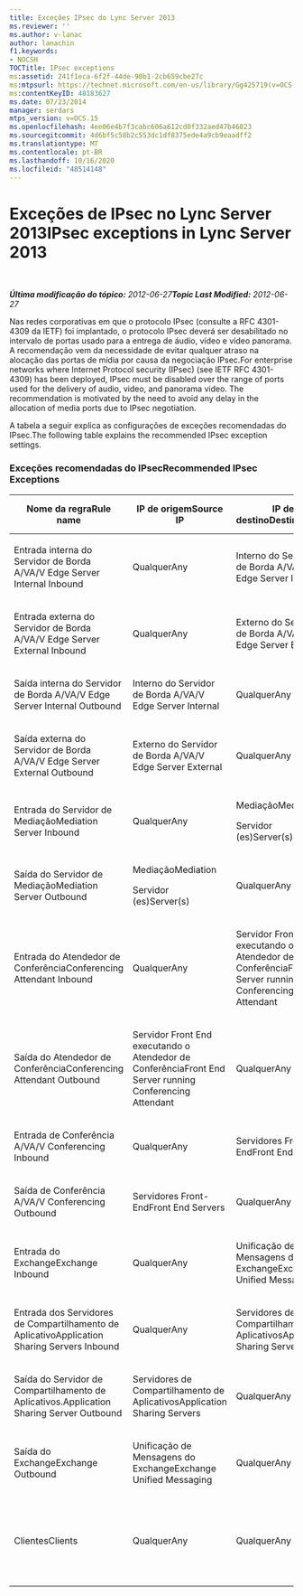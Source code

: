```yaml
---
title: Exceções IPsec do Lync Server 2013
ms.reviewer: ''
ms.author: v-lanac
author: lanachin
f1.keywords:
- NOCSH
TOCTitle: IPsec exceptions
ms:assetid: 241f1eca-6f2f-44de-90b1-2cb659cbe27c
ms:mtpsurl: https://technet.microsoft.com/en-us/library/Gg425719(v=OCS.15)
ms:contentKeyID: 48183627
ms.date: 07/23/2014
manager: serdars
mtps_version: v=OCS.15
ms.openlocfilehash: 4ee06e4b7f3cabc606a612cd0f332aed47b46823
ms.sourcegitcommit: 4d6bf5c58b2c553dc1df8375ede4a9cb9eaadff2
ms.translationtype: MT
ms.contentlocale: pt-BR
ms.lasthandoff: 10/16/2020
ms.locfileid: "48514148"
---
```

# <a name="ipsec-exceptions-in-lync-server-2013"></a><span data-ttu-id="67f29-102">Exceções de IPsec no Lync Server 2013</span><span class="sxs-lookup"><span data-stu-id="67f29-102">IPsec exceptions in Lync Server 2013</span></span>

<div data-xmlns="http://www.w3.org/1999/xhtml">

<div class="topic" data-xmlns="http://www.w3.org/1999/xhtml" data-msxsl="urn:schemas-microsoft-com:xslt" data-cs="https://msdn.microsoft.com/">

<div data-asp="https://msdn2.microsoft.com/asp">



</div>

<div id="mainSection">

<div id="mainBody">

<span> </span>

<span data-ttu-id="67f29-103">_**Última modificação do tópico:** 2012-06-27_</span><span class="sxs-lookup"><span data-stu-id="67f29-103">_**Topic Last Modified:** 2012-06-27_</span></span>

<span data-ttu-id="67f29-p101">Nas redes corporativas em que o protocolo IPsec (consulte a RFC 4301-4309 da IETF) foi implantado, o protocolo IPsec deverá ser desabilitado no intervalo de portas usado para a entrega de áudio, vídeo e vídeo panorama. A recomendação vem da necessidade de evitar qualquer atraso na alocação das portas de mídia por causa da negociação IPsec.</span><span class="sxs-lookup"><span data-stu-id="67f29-p101">For enterprise networks where Internet Protocol security (IPsec) (see IETF RFC 4301-4309) has been deployed, IPsec must be disabled over the range of ports used for the delivery of audio, video, and panorama video. The recommendation is motivated by the need to avoid any delay in the allocation of media ports due to IPsec negotiation.</span></span>

<span data-ttu-id="67f29-106">A tabela a seguir explica as configurações de exceções recomendadas do IPsec.</span><span class="sxs-lookup"><span data-stu-id="67f29-106">The following table explains the recommended IPsec exception settings.</span></span>

### <a name="recommended-ipsec-exceptions"></a><span data-ttu-id="67f29-107">Exceções recomendadas do IPsec</span><span class="sxs-lookup"><span data-stu-id="67f29-107">Recommended IPsec Exceptions</span></span>

<table style="width:100%;">
<colgroup>
<col style="width: 14%" />
<col style="width: 14%" />
<col style="width: 14%" />
<col style="width: 14%" />
<col style="width: 14%" />
<col style="width: 14%" />
<col style="width: 14%" />
</colgroup>
<thead>
<tr class="header">
<th><span data-ttu-id="67f29-108">Nome da regra</span><span class="sxs-lookup"><span data-stu-id="67f29-108">Rule name</span></span></th>
<th><span data-ttu-id="67f29-109">IP de origem</span><span class="sxs-lookup"><span data-stu-id="67f29-109">Source IP</span></span></th>
<th><span data-ttu-id="67f29-110">IP de destino</span><span class="sxs-lookup"><span data-stu-id="67f29-110">Destination IP</span></span></th>
<th><span data-ttu-id="67f29-111">Protocolo</span><span class="sxs-lookup"><span data-stu-id="67f29-111">Protocol</span></span></th>
<th><span data-ttu-id="67f29-112">Porta de origem</span><span class="sxs-lookup"><span data-stu-id="67f29-112">Source port</span></span></th>
<th><span data-ttu-id="67f29-113">Porta de destino</span><span class="sxs-lookup"><span data-stu-id="67f29-113">Destination port</span></span></th>
<th><span data-ttu-id="67f29-114">Requisito de autenticação</span><span class="sxs-lookup"><span data-stu-id="67f29-114">Authentication Requirement</span></span></th>
</tr>
</thead>
<tbody>
<tr class="odd">
<td><p><span data-ttu-id="67f29-115">Entrada interna do Servidor de Borda A/V</span><span class="sxs-lookup"><span data-stu-id="67f29-115">A/V Edge Server Internal Inbound</span></span></p></td>
<td><p><span data-ttu-id="67f29-116">Qualquer</span><span class="sxs-lookup"><span data-stu-id="67f29-116">Any</span></span></p></td>
<td><p><span data-ttu-id="67f29-117">Interno do Servidor de Borda A/V</span><span class="sxs-lookup"><span data-stu-id="67f29-117">A/V Edge Server Internal</span></span></p></td>
<td><p><span data-ttu-id="67f29-118">UDP e TCP</span><span class="sxs-lookup"><span data-stu-id="67f29-118">UDP and TCP</span></span></p></td>
<td><p><span data-ttu-id="67f29-119">Qualquer</span><span class="sxs-lookup"><span data-stu-id="67f29-119">Any</span></span></p></td>
<td><p><span data-ttu-id="67f29-120">Qualquer</span><span class="sxs-lookup"><span data-stu-id="67f29-120">Any</span></span></p></td>
<td><p><span data-ttu-id="67f29-121">Não autenticar</span><span class="sxs-lookup"><span data-stu-id="67f29-121">Do not authenticate</span></span></p></td>
</tr>
<tr class="even">
<td><p><span data-ttu-id="67f29-122">Entrada externa do Servidor de Borda A/V</span><span class="sxs-lookup"><span data-stu-id="67f29-122">A/V Edge Server External Inbound</span></span></p></td>
<td><p><span data-ttu-id="67f29-123">Qualquer</span><span class="sxs-lookup"><span data-stu-id="67f29-123">Any</span></span></p></td>
<td><p><span data-ttu-id="67f29-124">Externo do Servidor de Borda A/V</span><span class="sxs-lookup"><span data-stu-id="67f29-124">A/V Edge Server External</span></span></p></td>
<td><p><span data-ttu-id="67f29-125">UDP e TCP</span><span class="sxs-lookup"><span data-stu-id="67f29-125">UDP and TCP</span></span></p></td>
<td><p><span data-ttu-id="67f29-126">Qualquer</span><span class="sxs-lookup"><span data-stu-id="67f29-126">Any</span></span></p></td>
<td><p><span data-ttu-id="67f29-127">Qualquer</span><span class="sxs-lookup"><span data-stu-id="67f29-127">Any</span></span></p></td>
<td><p><span data-ttu-id="67f29-128">Não autenticar</span><span class="sxs-lookup"><span data-stu-id="67f29-128">Do not authenticate</span></span></p></td>
</tr>
<tr class="odd">
<td><p><span data-ttu-id="67f29-129">Saída interna do Servidor de Borda A/V</span><span class="sxs-lookup"><span data-stu-id="67f29-129">A/V Edge Server Internal Outbound</span></span></p></td>
<td><p><span data-ttu-id="67f29-130">Interno do Servidor de Borda A/V</span><span class="sxs-lookup"><span data-stu-id="67f29-130">A/V Edge Server Internal</span></span></p></td>
<td><p><span data-ttu-id="67f29-131">Qualquer</span><span class="sxs-lookup"><span data-stu-id="67f29-131">Any</span></span></p></td>
<td><p><span data-ttu-id="67f29-132">&amp;TCP UDP</span><span class="sxs-lookup"><span data-stu-id="67f29-132">UDP &amp; TCP</span></span></p></td>
<td><p><span data-ttu-id="67f29-133">Qualquer</span><span class="sxs-lookup"><span data-stu-id="67f29-133">Any</span></span></p></td>
<td><p><span data-ttu-id="67f29-134">Qualquer</span><span class="sxs-lookup"><span data-stu-id="67f29-134">Any</span></span></p></td>
<td><p><span data-ttu-id="67f29-135">Não autenticar</span><span class="sxs-lookup"><span data-stu-id="67f29-135">Do not authenticate</span></span></p></td>
</tr>
<tr class="even">
<td><p><span data-ttu-id="67f29-136">Saída externa do Servidor de Borda A/V</span><span class="sxs-lookup"><span data-stu-id="67f29-136">A/V Edge Server External Outbound</span></span></p></td>
<td><p><span data-ttu-id="67f29-137">Externo do Servidor de Borda A/V</span><span class="sxs-lookup"><span data-stu-id="67f29-137">A/V Edge Server External</span></span></p></td>
<td><p><span data-ttu-id="67f29-138">Qualquer</span><span class="sxs-lookup"><span data-stu-id="67f29-138">Any</span></span></p></td>
<td><p><span data-ttu-id="67f29-139">UDP e TCP</span><span class="sxs-lookup"><span data-stu-id="67f29-139">UDP and TCP</span></span></p></td>
<td><p><span data-ttu-id="67f29-140">Qualquer</span><span class="sxs-lookup"><span data-stu-id="67f29-140">Any</span></span></p></td>
<td><p><span data-ttu-id="67f29-141">Qualquer</span><span class="sxs-lookup"><span data-stu-id="67f29-141">Any</span></span></p></td>
<td><p><span data-ttu-id="67f29-142">Não autenticar</span><span class="sxs-lookup"><span data-stu-id="67f29-142">Do not authenticate</span></span></p></td>
</tr>
<tr class="odd">
<td><p><span data-ttu-id="67f29-143">Entrada do Servidor de Mediação</span><span class="sxs-lookup"><span data-stu-id="67f29-143">Mediation Server Inbound</span></span></p></td>
<td><p><span data-ttu-id="67f29-144">Qualquer</span><span class="sxs-lookup"><span data-stu-id="67f29-144">Any</span></span></p></td>
<td><p><span data-ttu-id="67f29-145">Mediação</span><span class="sxs-lookup"><span data-stu-id="67f29-145">Mediation</span></span></p>
<p><span data-ttu-id="67f29-146">Servidor (es)</span><span class="sxs-lookup"><span data-stu-id="67f29-146">Server(s)</span></span></p></td>
<td><p><span data-ttu-id="67f29-147">UDP e TCP</span><span class="sxs-lookup"><span data-stu-id="67f29-147">UDP and TCP</span></span></p></td>
<td><p><span data-ttu-id="67f29-148">Qualquer</span><span class="sxs-lookup"><span data-stu-id="67f29-148">Any</span></span></p></td>
<td><p><span data-ttu-id="67f29-149">Qualquer</span><span class="sxs-lookup"><span data-stu-id="67f29-149">Any</span></span></p></td>
<td><p><span data-ttu-id="67f29-150">Não autenticar</span><span class="sxs-lookup"><span data-stu-id="67f29-150">Do not authenticate</span></span></p></td>
</tr>
<tr class="even">
<td><p><span data-ttu-id="67f29-151">Saída do Servidor de Mediação</span><span class="sxs-lookup"><span data-stu-id="67f29-151">Mediation Server Outbound</span></span></p></td>
<td><p><span data-ttu-id="67f29-152">Mediação</span><span class="sxs-lookup"><span data-stu-id="67f29-152">Mediation</span></span></p>
<p><span data-ttu-id="67f29-153">Servidor (es)</span><span class="sxs-lookup"><span data-stu-id="67f29-153">Server(s)</span></span></p></td>
<td><p><span data-ttu-id="67f29-154">Qualquer</span><span class="sxs-lookup"><span data-stu-id="67f29-154">Any</span></span></p></td>
<td><p><span data-ttu-id="67f29-155">UDP e TCP</span><span class="sxs-lookup"><span data-stu-id="67f29-155">UDP and TCP</span></span></p></td>
<td><p><span data-ttu-id="67f29-156">Qualquer</span><span class="sxs-lookup"><span data-stu-id="67f29-156">Any</span></span></p></td>
<td><p><span data-ttu-id="67f29-157">Qualquer</span><span class="sxs-lookup"><span data-stu-id="67f29-157">Any</span></span></p></td>
<td><p><span data-ttu-id="67f29-158">Não autenticar</span><span class="sxs-lookup"><span data-stu-id="67f29-158">Do not authenticate</span></span></p></td>
</tr>
<tr class="odd">
<td><p><span data-ttu-id="67f29-159">Entrada do Atendedor de Conferência</span><span class="sxs-lookup"><span data-stu-id="67f29-159">Conferencing Attendant Inbound</span></span></p></td>
<td><p><span data-ttu-id="67f29-160">Qualquer</span><span class="sxs-lookup"><span data-stu-id="67f29-160">Any</span></span></p></td>
<td><p><span data-ttu-id="67f29-161">Servidor Front End executando o Atendedor de Conferência</span><span class="sxs-lookup"><span data-stu-id="67f29-161">Front End Server running Conferencing Attendant</span></span></p></td>
<td><p><span data-ttu-id="67f29-162">UDP e TCP</span><span class="sxs-lookup"><span data-stu-id="67f29-162">UDP and TCP</span></span></p></td>
<td><p><span data-ttu-id="67f29-163">Qualquer</span><span class="sxs-lookup"><span data-stu-id="67f29-163">Any</span></span></p></td>
<td><p><span data-ttu-id="67f29-164">Qualquer</span><span class="sxs-lookup"><span data-stu-id="67f29-164">Any</span></span></p></td>
<td><p><span data-ttu-id="67f29-165">Não autenticar</span><span class="sxs-lookup"><span data-stu-id="67f29-165">Do not authenticate</span></span></p></td>
</tr>
<tr class="even">
<td><p><span data-ttu-id="67f29-166">Saída do Atendedor de Conferência</span><span class="sxs-lookup"><span data-stu-id="67f29-166">Conferencing Attendant Outbound</span></span></p></td>
<td><p><span data-ttu-id="67f29-167">Servidor Front End executando o Atendedor de Conferência</span><span class="sxs-lookup"><span data-stu-id="67f29-167">Front End Server running Conferencing Attendant</span></span></p></td>
<td><p><span data-ttu-id="67f29-168">Qualquer</span><span class="sxs-lookup"><span data-stu-id="67f29-168">Any</span></span></p></td>
<td><p><span data-ttu-id="67f29-169">UDP e TCP</span><span class="sxs-lookup"><span data-stu-id="67f29-169">UDP and TCP</span></span></p></td>
<td><p><span data-ttu-id="67f29-170">Qualquer</span><span class="sxs-lookup"><span data-stu-id="67f29-170">Any</span></span></p></td>
<td><p><span data-ttu-id="67f29-171">Qualquer</span><span class="sxs-lookup"><span data-stu-id="67f29-171">Any</span></span></p></td>
<td><p><span data-ttu-id="67f29-172">Não autenticar</span><span class="sxs-lookup"><span data-stu-id="67f29-172">Do not authenticate</span></span></p></td>
</tr>
<tr class="odd">
<td><p><span data-ttu-id="67f29-173">Entrada de Conferência A/V</span><span class="sxs-lookup"><span data-stu-id="67f29-173">A/V Conferencing Inbound</span></span></p></td>
<td><p><span data-ttu-id="67f29-174">Qualquer</span><span class="sxs-lookup"><span data-stu-id="67f29-174">Any</span></span></p></td>
<td><p><span data-ttu-id="67f29-175">Servidores Front-End</span><span class="sxs-lookup"><span data-stu-id="67f29-175">Front End Servers</span></span></p></td>
<td><p><span data-ttu-id="67f29-176">UDP e TCP</span><span class="sxs-lookup"><span data-stu-id="67f29-176">UDP and TCP</span></span></p></td>
<td><p><span data-ttu-id="67f29-177">Qualquer</span><span class="sxs-lookup"><span data-stu-id="67f29-177">Any</span></span></p></td>
<td><p><span data-ttu-id="67f29-178">Qualquer</span><span class="sxs-lookup"><span data-stu-id="67f29-178">Any</span></span></p></td>
<td><p><span data-ttu-id="67f29-179">Não autenticar</span><span class="sxs-lookup"><span data-stu-id="67f29-179">Do not authenticate</span></span></p></td>
</tr>
<tr class="even">
<td><p><span data-ttu-id="67f29-180">Saída de Conferência A/V</span><span class="sxs-lookup"><span data-stu-id="67f29-180">A/V Conferencing Outbound</span></span></p></td>
<td><p><span data-ttu-id="67f29-181">Servidores Front-End</span><span class="sxs-lookup"><span data-stu-id="67f29-181">Front End Servers</span></span></p></td>
<td><p><span data-ttu-id="67f29-182">Qualquer</span><span class="sxs-lookup"><span data-stu-id="67f29-182">Any</span></span></p></td>
<td><p><span data-ttu-id="67f29-183">UDP e TCP</span><span class="sxs-lookup"><span data-stu-id="67f29-183">UDP and TCP</span></span></p></td>
<td><p><span data-ttu-id="67f29-184">Qualquer</span><span class="sxs-lookup"><span data-stu-id="67f29-184">Any</span></span></p></td>
<td><p><span data-ttu-id="67f29-185">Qualquer</span><span class="sxs-lookup"><span data-stu-id="67f29-185">Any</span></span></p></td>
<td><p><span data-ttu-id="67f29-186">Não autenticar</span><span class="sxs-lookup"><span data-stu-id="67f29-186">Do not authenticate</span></span></p></td>
</tr>
<tr class="odd">
<td><p><span data-ttu-id="67f29-187">Entrada do Exchange</span><span class="sxs-lookup"><span data-stu-id="67f29-187">Exchange Inbound</span></span></p></td>
<td><p><span data-ttu-id="67f29-188">Qualquer</span><span class="sxs-lookup"><span data-stu-id="67f29-188">Any</span></span></p></td>
<td><p><span data-ttu-id="67f29-189">Unificação de Mensagens do Exchange</span><span class="sxs-lookup"><span data-stu-id="67f29-189">Exchange Unified Messaging</span></span></p></td>
<td><p><span data-ttu-id="67f29-190">UDP e TCP</span><span class="sxs-lookup"><span data-stu-id="67f29-190">UDP and TCP</span></span></p></td>
<td><p><span data-ttu-id="67f29-191">Qualquer</span><span class="sxs-lookup"><span data-stu-id="67f29-191">Any</span></span></p></td>
<td><p><span data-ttu-id="67f29-192">Qualquer</span><span class="sxs-lookup"><span data-stu-id="67f29-192">Any</span></span></p></td>
<td><p><span data-ttu-id="67f29-193">Não autenticar</span><span class="sxs-lookup"><span data-stu-id="67f29-193">Do not authenticate</span></span></p></td>
</tr>
<tr class="even">
<td><p><span data-ttu-id="67f29-194">Entrada dos Servidores de Compartilhamento de Aplicativo</span><span class="sxs-lookup"><span data-stu-id="67f29-194">Application Sharing Servers Inbound</span></span></p></td>
<td><p><span data-ttu-id="67f29-195">Qualquer</span><span class="sxs-lookup"><span data-stu-id="67f29-195">Any</span></span></p></td>
<td><p><span data-ttu-id="67f29-196">Servidores de Compartilhamento de Aplicativos</span><span class="sxs-lookup"><span data-stu-id="67f29-196">Application Sharing Servers</span></span></p></td>
<td><p><span data-ttu-id="67f29-197">TCP</span><span class="sxs-lookup"><span data-stu-id="67f29-197">TCP</span></span></p></td>
<td><p><span data-ttu-id="67f29-198">Qualquer</span><span class="sxs-lookup"><span data-stu-id="67f29-198">Any</span></span></p></td>
<td><p><span data-ttu-id="67f29-199">Qualquer</span><span class="sxs-lookup"><span data-stu-id="67f29-199">Any</span></span></p></td>
<td><p><span data-ttu-id="67f29-200">Não autenticar</span><span class="sxs-lookup"><span data-stu-id="67f29-200">Do not authenticate</span></span></p></td>
</tr>
<tr class="odd">
<td><p><span data-ttu-id="67f29-201">Saída do Servidor de Compartilhamento de Aplicativos.</span><span class="sxs-lookup"><span data-stu-id="67f29-201">Application Sharing Server Outbound</span></span></p></td>
<td><p><span data-ttu-id="67f29-202">Servidores de Compartilhamento de Aplicativos</span><span class="sxs-lookup"><span data-stu-id="67f29-202">Application Sharing Servers</span></span></p></td>
<td><p><span data-ttu-id="67f29-203">Qualquer</span><span class="sxs-lookup"><span data-stu-id="67f29-203">Any</span></span></p></td>
<td><p><span data-ttu-id="67f29-204">TCP</span><span class="sxs-lookup"><span data-stu-id="67f29-204">TCP</span></span></p></td>
<td><p><span data-ttu-id="67f29-205">Qualquer</span><span class="sxs-lookup"><span data-stu-id="67f29-205">Any</span></span></p></td>
<td><p><span data-ttu-id="67f29-206">Qualquer</span><span class="sxs-lookup"><span data-stu-id="67f29-206">Any</span></span></p></td>
<td><p><span data-ttu-id="67f29-207">Não autenticar</span><span class="sxs-lookup"><span data-stu-id="67f29-207">Do not authenticate</span></span></p></td>
</tr>
<tr class="even">
<td><p><span data-ttu-id="67f29-208">Saída do Exchange</span><span class="sxs-lookup"><span data-stu-id="67f29-208">Exchange Outbound</span></span></p></td>
<td><p><span data-ttu-id="67f29-209">Unificação de Mensagens do Exchange</span><span class="sxs-lookup"><span data-stu-id="67f29-209">Exchange Unified Messaging</span></span></p></td>
<td><p><span data-ttu-id="67f29-210">Qualquer</span><span class="sxs-lookup"><span data-stu-id="67f29-210">Any</span></span></p></td>
<td><p><span data-ttu-id="67f29-211">UDP e TCP</span><span class="sxs-lookup"><span data-stu-id="67f29-211">UDP and TCP</span></span></p></td>
<td><p><span data-ttu-id="67f29-212">Qualquer</span><span class="sxs-lookup"><span data-stu-id="67f29-212">Any</span></span></p></td>
<td><p><span data-ttu-id="67f29-213">Qualquer</span><span class="sxs-lookup"><span data-stu-id="67f29-213">Any</span></span></p></td>
<td><p><span data-ttu-id="67f29-214">Não autenticar</span><span class="sxs-lookup"><span data-stu-id="67f29-214">Do not authenticate</span></span></p></td>
</tr>
<tr class="odd">
<td><p><span data-ttu-id="67f29-215">Clientes</span><span class="sxs-lookup"><span data-stu-id="67f29-215">Clients</span></span></p></td>
<td><p><span data-ttu-id="67f29-216">Qualquer</span><span class="sxs-lookup"><span data-stu-id="67f29-216">Any</span></span></p></td>
<td><p><span data-ttu-id="67f29-217">Qualquer</span><span class="sxs-lookup"><span data-stu-id="67f29-217">Any</span></span></p></td>
<td><p><span data-ttu-id="67f29-218">VIA</span><span class="sxs-lookup"><span data-stu-id="67f29-218">UDP</span></span></p></td>
<td><p><span data-ttu-id="67f29-219">Intervalo especificado de portas de mídia</span><span class="sxs-lookup"><span data-stu-id="67f29-219">Specified media port range</span></span></p></td>
<td><p><span data-ttu-id="67f29-220">Qualquer</span><span class="sxs-lookup"><span data-stu-id="67f29-220">Any</span></span></p></td>
<td><p><span data-ttu-id="67f29-221">Não autenticar</span><span class="sxs-lookup"><span data-stu-id="67f29-221">Do not authenticate</span></span></p></td>
</tr>
</tbody>
</table>


</div>

<span> </span>

</div>

</div>

</div>

